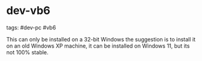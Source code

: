 # dev-vb6

tags: #dev-pc #vb6

This can only be installed on a 32-bit Windows the suggestion is to install it on an old Windows XP machine, it can be installed on  Windows 11, but its not 100% stable.
